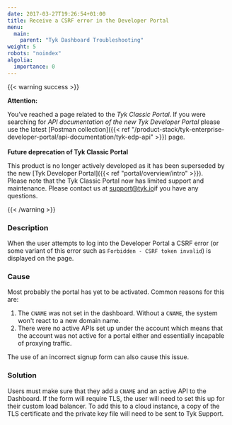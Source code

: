 ```yaml
---
date: 2017-03-27T19:26:54+01:00
title: Receive a CSRF error in the Developer Portal
menu:
  main:
    parent: "Tyk Dashboard Troubleshooting"
weight: 5
robots: "noindex"
algolia:
  importance: 0
---
```


{{< warning success >}}

**Attention:**

You’ve reached a page related to the *Tyk Classic Portal*. If you were searching for *API documentation of the new Tyk
Developer Portal* please use the latest
[Postman collection]({{< ref "/product-stack/tyk-enterprise-developer-portal/api-documentation/tyk-edp-api" >}}) page.
</br>
</br>
**Future deprecation of Tyk Classic Portal**

This product is no longer actively developed as it
has been superseded by the new [Tyk Developer Portal]({{< ref "portal/overview/intro" >}}).
</br>
Please note that the Tyk Classic Portal now has limited support and maintenance. Please contact us at
[support@tyk.io](<mailto:support@tyk.io?subject=Tyk classic developer portal>)if you have any questions.

{{< /warning >}}

### Description

When the user attempts to log into the Developer Portal a CSRF error (or some variant of this error such as `Forbidden - CSRF token invalid`) is displayed on the page.

### Cause

Most probably the portal has yet to be activated. Common reasons for this are:

1.  The `CNAME` was not set in the dashboard. Without a `CNAME`, the system won't react to a new domain name.
2.  There were no active APIs set up under the account which means that the account was not active for a portal either and essentially incapable of proxying traffic.

The use of an incorrect signup form can also cause this issue.

### Solution

Users must make sure that they add a `CNAME` and an active API to the Dashboard. If the form will require TLS, the user will need to set this up for their custom load balancer. To add this to a cloud instance, a copy of the TLS certificate and the private key file will need to be sent to Tyk Support.